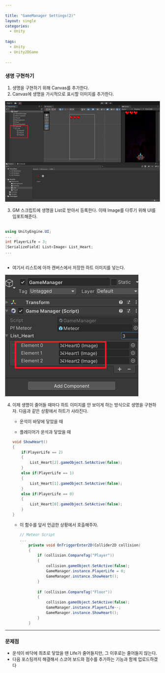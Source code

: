 ```yaml
---

title: "GameManager Settings(2)"
layout: single
categories:
  - Unity

tags:
  - Unity
  - Unity2DGame

---
```


### 생명 구현하기

1. 생명을 구현하기 위해 Canvas를 추가한다.
2. Canvas에 생명을 가시적으로 표시할 이미지를 추가한다.

![2022_heart](/assets/images/2022-09-29-GMSetting2/2022_heart.png)



3. GM 스크립트에 생명을 List로 받아서 등록한다. 이때 Image를 다루기 위해 UI를 임포트해준다.

```C#

using UnityEngine.UI;
...
int PlayerLife = 3;
[SerializeField] List<Image> List_Heart;
...
    

```

- 여기서 리스트에 아까 캔버스에서 저장한 하트 이미지를 넣는다.

![2022_list](/assets/images/2022-09-29-GMSetting2/2022_list.png)



4. 이제 생명이 줄어들 때마다 하트 이미지를 안 보이게 하는 방식으로 생명을 구현하자. 다음과 같은 상황에서 하트가 사라진다.

   - 운석이 바닿에 닿았을 때

   - 플레이어가 운석과 닿았을 때

   ```C#
   void ShowHeart()
   {
       if(PlayerLife == 2)
       {
           List_Heart[2].gameObject.SetActive(false);
       }
       else if(PlayerLife == 1)
       {
           List_Heart[1].gameObject.SetActive(false);
       }
       else if(PlayerLife == 0)
       {
           List_Heart[0].gameObject.SetActive(false);
       }
   }
   ```

   - 이 함수를 앞서 언급한 상황에서 호출해주자.
   
     ```C#
     // Meteor Script
     ...
         private void OnTriggerEnter2D(Collider2D collision)
         {
             if (collision.CompareTag("Player"))
             {
                 collision.gameObject.SetActive(false);
                 GameManager.instance.PlayerLife = 0;
                 GameManager.instance.ShowHeart();
             } 
     
             if (collision.CompareTag("Floor"))
             {
                 collision.gameObject.SetActive(false);
                 GameManager.instance.PlayerLife--;
                 GameManager.instance.ShowHeart();
             }
         }
     ```
   



---



### 문제점 

- 운석이 바닥에 최초로 닿았을 땐 Life가 줄어들지만, 그 이후로는 줄어들지 않는다.
- 다음 포스팅까지 해결해서 스코어 보드와 점수를 추가하는 기능과 함께 업로드하겠다
